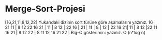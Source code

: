 # Merge-Sort-Projesi


[16,21,11,8,12,22]
Yukarıdaki dizinin sort türüne göre aşamalarını yazınız.
16 21 11 | 8 12 22
16 21 | 11 | 8 12 | 22
16 | 21 | 11 | 8 | 12 | 22
16 21| 11 | 8 12 |22
11 16 21 | 8 12 22 |
8 11 12 16 21 22 |
Big-O gösterimini yazınız.
O (n*log n)
